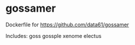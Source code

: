 # gossamer
Dockerfile for https://github.com/data61/gossamer

Includes:
goss
gossple
xenome
electus
